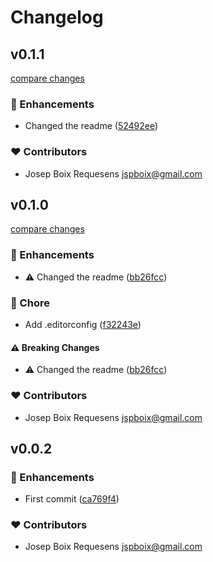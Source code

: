 # Changelog


## v0.1.1

[compare changes](https://github.com/jboix/changelogen-test/compare/v0.1.0...v0.1.1)

### 🚀 Enhancements

- Changed the readme ([52492ee](https://github.com/jboix/changelogen-test/commit/52492ee))

### ❤️ Contributors

- Josep Boix Requesens <jspboix@gmail.com>

## v0.1.0

[compare changes](https://github.com/jboix/changelogen-test/compare/v0.0.2...v0.1.0)

### 🚀 Enhancements

- ⚠️  Changed the readme ([bb26fcc](https://github.com/jboix/changelogen-test/commit/bb26fcc))

### 🏡 Chore

- Add .editorconfig ([f32243e](https://github.com/jboix/changelogen-test/commit/f32243e))

#### ⚠️ Breaking Changes

- ⚠️  Changed the readme ([bb26fcc](https://github.com/jboix/changelogen-test/commit/bb26fcc))

### ❤️ Contributors

- Josep Boix Requesens <jspboix@gmail.com>

## v0.0.2


### 🚀 Enhancements

- First commit ([ca769f4](https://github.com/jboix/changelogen-test/commit/ca769f4))

### ❤️ Contributors

- Josep Boix Requesens <jspboix@gmail.com>

